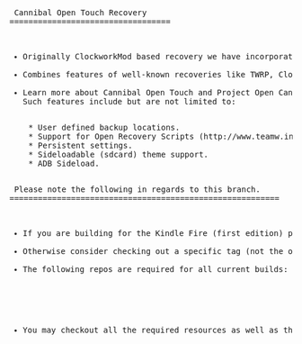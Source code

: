 <pre> Cannibal Open Touch Recovery
==================================

<ul>
<li>Originally ClockworkMod based recovery we have incorporated and updated touch controls originally written by Napstar of Team Utter Chaos.</li>
<li>Combines features of well-known recoveries like TWRP, ClockworkMod and AmonRA to allow users to easily and effortlessly manage their Android-powered devices.</li>
<li>Learn more about Cannibal Open Touch and Project Open Cannibal at http://www.projectopencannibal.net/the-project/ or come join as on our Forums at http://forums.projectopencannibal.net/.</li
<li>Such features include but are not limited to:</li>
</ul>
	* User defined backup locations.
	* Support for Open Recovery Scripts (http://www.teamw.in/OpenRecoveryScript).
	* Persistent settings.
	* Sideloadable (sdcard) theme support.
	* ADB Sideload.

<pre> Please note the following in regards to this branch.
=========================================================

<ul>
<li>If you are building for the Kindle Fire (first edition) please checkout either https://github.com/ProjectOpenCannibal/android_bootable_recovery/tree/hybrid (stable) or https://github.com/ProjectOpenCannibal/android_bootable_recovery/tree/jellybean (experimental) branches instead.</li>
<li>Otherwise consider checking out a specific tag (not the ones labeled landscape).</li>
<li>The following repos are required for all current builds: https://github.com/ProjectOpenCannibal/android_bootable_recovery_res and https://github.com/ProjectOpenCannibal/android_bootable_recovery_gui/tree/gingerbread.</li>
</ul>

<ul>
<li>You may checkout all the required resources as well as the most recent stable tag by using one of the included local_manifests here: https://github.com/ProjectOpenCannibal/cotr-local_manifests</li>
</ul>
